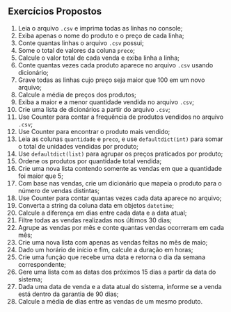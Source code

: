 <h2>Exercícios Propostos</h2>
<ol>
    <li>Leia o arquivo <code>.csv</code> e imprima todas as linhas no console;</li>
    <li>Exiba apenas o nome do produto e o preço de cada linha;</li>
    <li>Conte quantas linhas o arquivo <code>.csv</code> possui;</li>
    <li>Some o total de valores da coluna <code>preco</code>;</li>
    <li>Calcule o valor total de cada venda e exiba linha a linha;</li>
    <li>Conte quantas vezes cada produto aparece no arquivo <code>.csv</code> usando dicionário;</li>
    <li>Grave todas as linhas cujo preço seja maior que 100 em um novo arquivo;</li>
    <li>Calcule a média de preços dos produtos;</li>
    <li>Exiba a maior e a menor quantidade vendida no arquivo <code>.csv</code>;</li>
    <li>Crie uma lista de dicionários a partir do arquivo <code>.csv</code>;</li>
    <li>Use Counter para contar a frequência de produtos vendidos no arquivo <code>.csv</code>;</li>
    <li>Use Counter para encontrar o produto mais vendido;</li>
    <li>Leia as colunas <code>quantidade</code> e <code>preco</code>, e use <code>defaultdict(int)</code> para somar o total de unidades vendidas por produto;</li>
    <li>Use <code>defaultdict(list)</code> para agrupar os preços praticados por produto;</li>
    <li>Ordene os produtos por quantidade total vendida;</li>
    <li>Crie uma nova lista contendo somente as vendas em que a quantidade foi maior que 5;</li>
    <li>Com base nas vendas, crie um dicionário que mapeia o produto para o número de vendas distintas;</li>
    <li>Use Counter para contar quantas vezes cada data aparece no arquivo;</li>
    <li>Converta a string da coluna data em objetos <code>datetime</code>;</li>
    <li>Calcule a diferença em dias entre cada data e a data atual;</li>
    <li>Filtre todas as vendas realizadas nos últimos 30 dias;</li>
    <li>Agrupe as vendas por mês e conte quantas vendas ocorreram em cada mês;</li>
    <li>Crie uma nova lista com apenas as vendas feitas no mês de maio;</li>
    <li>Dado um horário de início e fim, calcule a duração em horas;</li>
    <li>Crie uma função que recebe uma data e retorna o dia da semana correspondente;</li>
    <li>Gere uma lista com as datas dos próximos 15 dias a partir da data do sistema;</li>
    <li>Dada uma data de venda e a data atual do sistema, informe se a venda está dentro da garantia de 90 dias;</li>
    <li>Calcule a média de dias entre as vendas de um mesmo produto.</li>
</ol>